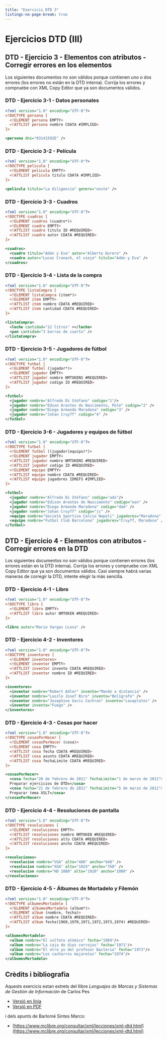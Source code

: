 ```yaml
---
title: "Exercicis DTD 3"
listings-no-page-break: true
---
```


# Ejercicios DTD (III)


## DTD - Ejercicio 3 - Elementos con atributos - Corregir errores en los elementos

Los siguientes documentos no son válidos porque contienen uno o dos errores (los errores no están en la DTD interna). 
Corrija los errores y compruebe con XML Copy Editor que ya son documentos válidos.

### DTD - Ejercicio 3-1 - Datos personales

```xml
<?xml version="1.0" encoding="UTF-8"?>
<!DOCTYPE persona [
  <!ELEMENT persona EMPTY>
  <!ATTLIST persona nombre CDATA #IMPLIED>
]>

<persona dni="03141592E" />
```

### DTD - Ejercicio 3-2 - Película
```xml
<?xml version="1.0" encoding="UTF-8"?>
<!DOCTYPE pelicula [
  <!ELEMENT pelicula EMPTY>
  <!ATTLIST pelicula titulo CDATA #IMPLIED>
]>

<pelicula titulo="La diligencia" genero="oeste" />
```

### DTD - Ejercicio 3-3 - Cuadros

```xml
<?xml version="1.0" encoding="UTF-8"?>
<!DOCTYPE cuadros [
  <!ELEMENT cuadros (cuadro*)>
  <!ELEMENT cuadro EMPTY>
  <!ATTLIST cuadro titulo ID #REQUIRED>
  <!ATTLIST cuadro autor CDATA #REQUIRED>
]>

<cuadros>
  <cuadro titulo="Adán y Eva" autor="Alberto Durero" />
  <cuadro autor="Lucas Cranach, el viejo" titulo="Adán y Eva" />
</cuadros>
```
### DTD - Ejercicio 3-4 - Lista de la compra

```xml
<?xml version="1.0" encoding="UTF-8"?>
<!DOCTYPE listaCompra [
  <!ELEMENT listaCompra (item*)>
  <!ELEMENT item EMPTY>
  <!ATTLIST item nombre CDATA #REQUIRED>
  <!ATTLIST item cantidad CDATA #REQUIRED>
]>

<listaCompra>
  <leche cantidad="12 litros" ></leche>
  <pan cantidad="3 barras de cuarto" />
</listaCompra>
```

### DTD - Ejercicio 3-5 - Jugadores de fútbol

```xml
<?xml version="1.0" encoding="UTF-8"?>
<!DOCTYPE futbol [
  <!ELEMENT futbol (jugador*)>
  <!ELEMENT jugador EMPTY>
  <!ATTLIST jugador nombre NMTOKENS #REQUIRED>
  <!ATTLIST jugador codigo ID #REQUIRED>
]>

<futbol>
  <jugador nombre="Alfredo Di Stéfano" codigo="1"/>
  <jugador nombre="Edson Arantes do Nascimento, Pelé" codigo="2" />
  <jugador nombre="Diego Armando Maradona" codigo="3" />
  <jugador nombre="Johan Cruyff" codigo="4" />
</futbol>
```
### DTD - Ejercicio 3-6 - Jugadores y equipos de fútbol

```xml
<?xml version="1.0" encoding="UTF-8"?>
<!DOCTYPE futbol [
  <!ELEMENT futbol ((jugador|equipo)*)>
  <!ELEMENT jugador EMPTY>
  <!ATTLIST jugador nombre NMTOKENS #REQUIRED>
  <!ATTLIST jugador codigo ID #REQUIRED>
  <!ELEMENT equipo EMPTY>
  <!ATTLIST equipo nombre CDATA #REQUIRED>
  <!ATTLIST equipo jugadores IDREFS #IMPLIED>
]>

<futbol>
  <jugador nombre="Alfredo Di Stéfano" codigo="ads"/>
  <jugador nombre="Edison Arantes do Nascimento" codigo="ean" />
  <jugador nombre="Diego Armando Maradona" codigo="dam" />
  <jugador nombre="Johan Cruyff" codigo="jc" />
  <equipo nombre="Società Sportiva Calcio Napoli" jugadores="Maradona" />
  <equipo nombre="Futbol Club Barcelona" jugadores="Cruyff, Maradona" />
</futbol>
```

## DTD - Ejercicio 4 - Elementos con atributos - Corregir errores en la DTD

Los siguientes documentos no son válidos porque contienen errores (los errores están en la DTD interna). Corrija los errores y compruebe con XML Copy Editor que ya son documentos válidos. Casi siempre habrá varias maneras de corregir la DTD, intente elegir la más sencilla.

### DTD - Ejercicio 4-1 - Libro

```xml
<?xml version="1.0" encoding="UTF-8"?>
<!DOCTYPE libro [
  <!ELEMENT libro EMPTY>
  <!ATTLIST libro autor NMTOKEN #REQUIRED>
]>

<libro autor="Mario Vargas LLosa" />
```
### DTD - Ejercicio 4-2 - Inventores

```xml
<?xml version="1.0" encoding="UTF-8"?>
<!DOCTYPE inventores [
  <!ELEMENT inventores>
  <!ELEMENT inventor EMPTY>
  <!ATTLIST inventor invento CDATA #REQUIRED>
  <!ATTLIST inventor nombre ID #REQUIRED>
]>

<inventores>
  <inventor nombre="Robert Adler" invento="Mando a distancia" />
  <inventor nombre="Laszlo Josef Biro" invento="Bolígrafo" />
  <inventor nombre="Josephine Garis Cochran" invento="Lavaplatos" />
  <inventor invento="Fuego" />
</inventores>
```

### DTD - Ejercicio 4-3 - Cosas por hacer

```xml
<?xml version="1.0" encoding="UTF-8"?>
<!DOCTYPE cosasPorHacer [
  <!ELEMENT cosasPorHacer (cosa)>
  <!ELEMENT cosa EMPTY>
  <!ATTLIST cosa fecha CDATA #REQUIRED>
  <!ATTLIST cosa asunto CDATA #REQUIRED>
  <!ATTLIST cosa fechaLimite CDATA #REQUIRED>
]>

<cosasPorHacer>
  <cosa fecha="20 de febrero de 2011" fechaLimite="1 de marzo de 2011">
  Preparar ejercicios de DTDs</cosa>
  <cosa fecha="21 de febrero de 2011" fechaLimite="5 de marzo de 2011">
  Preparar tema XSLT</cosa>
</cosasPorHacer>
```
### DTD - Ejercicio 4-4 - Resoluciones de pantalla

```xml
<?xml version="1.0" encoding="UTF-8"?>
<!DOCTYPE resoluciones [
  <!ELEMENT resoluciones EMPTY>
  <!ATTLIST resoluciones nombre NMTOKEN #REQUIRED>
  <!ATTLIST resoluciones alto CDATA #REQUIRED>
  <!ATTLIST resoluciones ancho CDATA #REQUIRED>
]>

<resoluciones>
  <resolucion nombre="VGA" alto="480" ancho="640" />
  <resolucion nombre="XGA" alto="1024" ancho="768" />
  <resolucion nombre="HD 1080" alto="1920" ancho="1080" />
</resoluciones>
```
### DTD - Ejercicio 4-5 - Álbumes de Mortadelo y Filemón

```xml
<?xml version="1.0" encoding="UTF-8"?>
<!DOCTYPE albumesMortadelo [
  <!ELEMENT albumesMortadelo (album*)>
  <!ELEMENT album (nombre, fecha)>
  <!ATTLIST album nombre CDATA #REQUIRED>
  <!ATTLIST album fecha(1969,1970,1971,1972,1973,1974) #REQUIRED>
]>

<albumesMortadelo>
  <album nombre="El sulfato atómico" fecha="1969"/>
  <album nombre="La caja de diez cerrojos" fecha="1971"/>
  <album nombre="El otro yo del profesor Bacterio" fecha="1973"/>
  <album nombre="Los cacharros majaretas" fecha="1974"/>
</albumesMortadelo>
```
## Crèdits i bibliografia 

Aquests exercicis estan extrets del llibre _Lenguajes de Marcas y Sistemas de Gestión de Información_ de Carlos Pes

* [Versió en línia](https://www.abrirllave.com/dtd/que-es-dtd.php)
* [Versió en PDF](https://www.abrirllave.com/lmsgi/libro.php)

i dels apunts de Barlomé Sintes Marco:

* [https://www.mclibre.org/consultar/xml/lecciones/xml-dtd.html](https://www.mclibre.org/consultar/xml/lecciones/xml-dtd.html)


